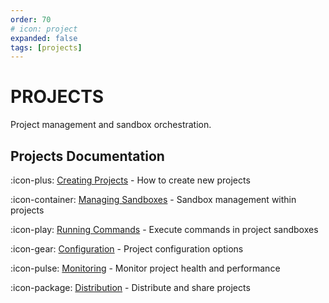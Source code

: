 ```yaml
---
order: 70
# icon: project
expanded: false
tags: [projects]
---
```


# PROJECTS

Project management and sandbox orchestration.

## Projects Documentation

:icon-plus: [Creating Projects](creating-projects.md) - How to create new projects

:icon-container: [Managing Sandboxes](managing-sandboxes.md) - Sandbox management within projects

:icon-play: [Running Commands](running-commands.md) - Execute commands in project sandboxes

:icon-gear: [Configuration](configuration.md) - Project configuration options

:icon-pulse: [Monitoring](monitoring.md) - Monitor project health and performance

:icon-package: [Distribution](distribution.md) - Distribute and share projects
